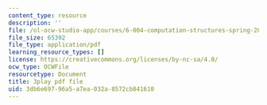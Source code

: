 ```yaml
---
content_type: resource
description: ''
file: /ol-ocw-studio-app/courses/6-004-computation-structures-spring-2017/3db6e69796a5a7ea032a8572cb841610_q38KAGAKORk.pdf
file_size: 65392
file_type: application/pdf
learning_resource_types: []
license: https://creativecommons.org/licenses/by-nc-sa/4.0/
ocw_type: OCWFile
resourcetype: Document
title: 3play pdf file
uid: 3db6e697-96a5-a7ea-032a-8572cb841610
---
```

